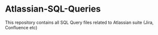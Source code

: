 # Atlassian-SQL-Queries
This repository contains all SQL Query files related to Atlassian suite (Jira, Confluence etc)
